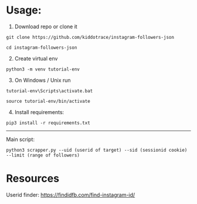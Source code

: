 # Usage:
1. Download repo or clone it

`git clone https://github.com/kiddotrace/instagram-followers-json`

`cd instagram-followers-json`

2. Create virtual env

`python3 -m venv tutorial-env`

3. On Windows / Unix run

`tutorial-env\Scripts\activate.bat`


`source tutorial-env/bin/activate`


4. Install requirements:

`pip3 install -r requirements.txt`

___
Main script:

`python3 scrapper.py --uid (userid of target) --sid (sessionid cookie) --limit (range of followers)`


# Resources

Userid finder: https://findidfb.com/find-instagram-id/

